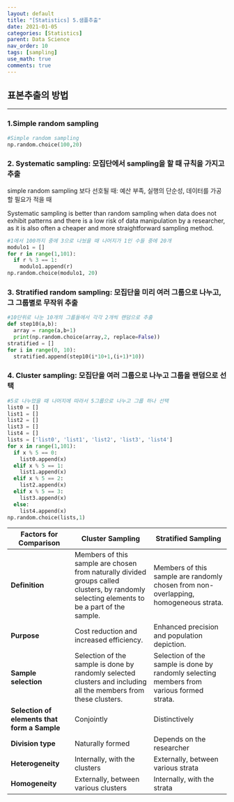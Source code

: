 ```yaml
---
layout: default
title: "[Statistics] 5.샘플추출"
date: 2021-01-05
categories: [Statistics]
parent: Data Science
nav_order: 10
tags: [sampling]
use_math: true
comments: true
---
```


## 표본추출의 방법

---



### 1.Simple random sampling

```python
#Simple random sampling
np.random.choice(100,20)
```



### 2. Systematic sampling: 모집단에서 sampling을 할 때 규칙을 가지고 추출

simple random sampling 보다 선호될 때: 예산 부족, 실행의 단순성, 데이터를 가공할 필요가 적을 때  

Systematic sampling is better than random sampling when data does not exhibit patterns and there is a low risk of data manipulation by a researcher, as it is also often a cheaper and more straightforward sampling method.

```python
#1에서 100까지 중에 3으로 나눴을 때 나머지가 1인 수들 중에 20개
modulo1 = []
for r in range(1,101):
  if r % 3 == 1:
    modulo1.append(r)
np.random.choice(modulo1, 20)
```



### 3. Stratified random sampling: 모집단을 미리 여러 그룹으로 나누고, 그 그룹별로 무작위 추출

```python
#10단위로 나눈 10개의 그룹들에서 각각 2개씩 랜덤으로 추출
def step10(a,b):
  array = range(a,b+1)
  print(np.random.choice(array,2, replace=False))
stratified = []
for i in range(0, 10):
  stratified.append(step10(i*10+1,(i+1)*10))
```



### 4. Cluster sampling: 모집단을 여러 그룹으로 나누고 그룹을 랜덤으로 선택

```python
#5로 나누었을 때 나머지에 따라서 5그룹으로 나누고 그룹 하나 선택
list0 = []
list1 = []
list2 = []
list3 = []
list4 = []
lists = ['list0', 'list1', 'list2', 'list3', 'list4']
for x in range(1,101):
  if x % 5 == 0:
    list0.append(x)
  elif x % 5 == 1:
    list1.append(x)
  elif x % 5 == 2:
    list2.append(x)
  elif x % 5 == 3:
    list3.append(x)
  else:
    list4.append(x)
np.random.choice(lists,1)
```



| **Factors for Comparison**                   | **Cluster Sampling**                                         | **Stratified Sampling**                                      |
| -------------------------------------------- | ------------------------------------------------------------ | ------------------------------------------------------------ |
| **Definition**                               | Members of this sample are chosen from naturally divided groups called clusters, by randomly selecting elements to be a part of the sample. | Members of this sample are randomly chosen from non-overlapping, homogeneous strata. |
| **Purpose**                                  | Cost reduction and increased efficiency.                     | Enhanced precision and population depiction.                 |
| **Sample selection**                         | Selection of the sample is done by randomly selected clusters and including all the members from these clusters. | Selection of the sample is done by randomly selecting members from various formed strata. |
| **Selection of elements that form a Sample** | Conjointly                                                   | Distinctively                                                |
| **Division type**                            | Naturally formed                                             | Depends on the researcher                                    |
| **Heterogeneity**                            | Internally, with the clusters                                | Externally, between various strata                           |
| **Homogeneity**                              | Externally, between various clusters                         | Internally, with the strata                                  |